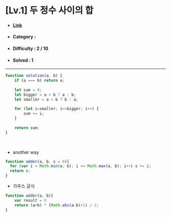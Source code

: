 # [Lv.1] 두 정수 사이의 합 
* #### [Link](https://school.programmers.co.kr/learn/courses/30/lessons/12912)
* #### Category : 
* #### Difficulty : 2 / 10  
* #### Solved : 1

<hr />

```js
function solution(a, b) {
    if (a === b) return a;
    
    let sum = 0;
    let bigger = a > b ? a : b;
    let smaller = a > b ? b : a;
    
    for (let i=smaller; i<=bigger; i++) {
        sum += i;
    }
    
    return sum;
}
```

<br />

* another way
```js
function adder(a, b, s = 0){
  for (var i = Math.min(a, b); i <= Math.max(a, b); i++) s += i;
  return s;
}
```

*  가우스 공식
```js
function adder(a, b){
    var result = 0
    return (a+b) * (Math.abs(a-b)+1) / 2;
}
```